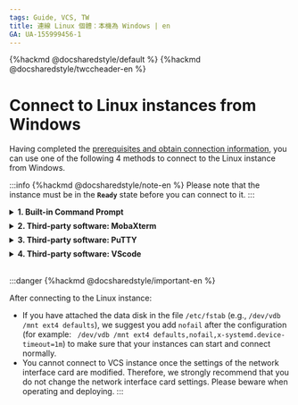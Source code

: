 ```yaml
---
tags: Guide, VCS, TW
title: 連線 Linux 個體：本機為 Windows | en
GA: UA-155999456-1
---
```


{%hackmd @docsharedstyle/default %}
{%hackmd @docsharedstyle/twccheader-en %}

# Connect to Linux instances from Windows


Having completed the [prerequisites and obtain connection information](https://man.twcc.ai/@twccdocs/vcs-guide-connect-prerequisite-en), you can use one of the following 4 methods to connect to the Linux instance from Windows.


:::info
{%hackmd @docsharedstyle/note-en %}
Please note that the instance must be in the **`Ready`** state before you can connect to it.
:::

<!-- 1 start -->

<details class="docspoiler">

<summary><b>1. Built-in Command Prompt</b></summary>

<br>


On your local machine, open the Command Prompt and enter `ssh -V` to check if the SSH client is available. If yes, you will see the client's version. If not, for quickly install OpenSSH Client, or refer to other connection methods, see [<ins>Microsoft official document</ins>](https://docs.microsoft.com/zh-tw/windows-server/administration/openssh/openssh_install_firstuse#installing-openssh-from-the-settings-ui-on-windows-server-2019-or-windows-10-1809) for more information.

==**Link Need to update to english:exclamation:** 
Maybe this : https://docs.microsoft.com/en-us/windows-server/administration/openssh/openssh_install_firstuse#installing-openssh-from-the-settings-ui-on-windows-server-2019-or-windows-10-1809==

![](https://cos.twcc.ai/SYS-MANUAL/uploads/upload_9242485b84ba91f9e8777e4bea275744.png)

### Step 2. Change the permissions of key pair
    
Follow the steps in [<ins>Prerequisites</ins>](https://man.twcc.ai/@twccdocs/vcs-guide-connect-prerequisite-en) to obtain the connection information and enter commands in to change the key pair permissions.

![](https://cos.twcc.ai/SYS-MANUAL/uploads/upload_02120b912a3077ba14f49054f320b674.png)

### Step 3. Connect to your VCS instance

Enter the commands obtained by following the [<ins>Preparation</ins>](https://man.twcc.ai/@twccdocs/vcs-guide-connect-prerequisite-en) to SSH into your instance.


![](https://cos.twcc.ai/SYS-MANUAL/uploads/upload_112f272ffc1d5fac6b569fd1c501af54.png)

<!--
<div style="background-color:black;color:white;padding:20px;">

C:\Users\Janice_Chiang><span style="background-color:#fcf8e3; color: #000; padding:3.2px">icacls d:\key\janicekey01.pem /reset</span>
已處理的檔案: d:\key\janicekey01.pem
已順利處理 1 個檔案; 0 個檔案處理失敗

C:\Users\Janice_Chiang><span style="background-color:#fcf8e3; color: #000; padding:3.2px">icacls d:\key\janicekey01.pem /GRANT:R "%USERNAME%:`(`R`)`"</span>
已處理的檔案: d:\key\janicekey01.pem
已順利處理 1 個檔案; 0 個檔案處理失敗

C:\Users\Janice_Chiang><span style="background-color:#fcf8e3; color: #000; padding:3.2px">icacls d:\key\janicekey01.pem /inheritance:r</span>
已處理的檔案: d:\key\janicekey01.pem
已順利處理 1 個檔案; 0 個檔案處理失敗

C:\Users\Janice_Chiang><span style="background-color:#fcf8e3; color: #000; padding:3.2px">ssh -i d:\key\janicekey01.pem centos@203.145.220.231</span>
The authenticity of host '203.145.220.231 (203.145.220.231)' can't be established.
ECDSA key fingerprint is SHA256:vZ5EWM1ZbnYWkF52T6fxQROphd2PqiaGYvpBAuSahFQ.
Are you sure you want to continue connecting (yes/no)? <span style="background-color:#fcf8e3; color: #000; padding:3.2px">yes</span>
Warning: Permanently added '203.145.220.231' (ECDSA) to the list of known hosts.
Last login: Tue May 14 14:14:37 2019 from 220-141-25-168.dynamic-ip.hinet.net
[centos@vm01-252546-iaas ~]$ 
</div> 
-->

</details>

<!-- Space -->

<div style="height:8px"></div>

<!-- 2 start -->

<details class="docspoiler">

<summary><b>2. Third-party software: MobaXterm</b></summary>

<br>

MobaXterm's graphical user interface is intuitive and easy to use. The key pair can be used directly without conversion.

### Step 1. Download MobaXterm


Please download the [<ins>MobaXterm Home Edition (Portable edition)</ins>](https://mobaxterm.mobatek.net/download-home-edition.html), unzip it, and run **MobaXterm_Personal_[version]**.

![](https://cos.twcc.ai/SYS-MANUAL/uploads/upload_1f3324a847dcf480c383ceed1d7c56a4.png)


### Step 2. Create a connection

Click **Session** in the upper left corner.

![](https://cos.twcc.ai/SYS-MANUAL/uploads/upload_14193d66d4e18c0a81402307bd08b841.png)
<br>

Follow the diagram and steps to complete the settings and establish a connection:


1. Click **SSH**
2. Enter *public IP* in `Remote host`
3. Enter *ubuntu* or *centos* in `Specify username`
4. Click **Advanced SSH settings**
5. Check `Use private key`
6. Click on the folder and select your key pair `.pem` file
7. Click **OK** to establish the connection

![](https://cos.twcc.ai/SYS-MANUAL/uploads/upload_d4cc9231359e438890e83bb3b3d550e9.png)

Connection established!

![](https://cos.twcc.ai/SYS-MANUAL/uploads/upload_6eb2f5ac0a37b94f360b5cc7e72b955d.png)
</details>

<!-- Space -->

<div style="height:8px"></div>

<!-- 2 start -->

<details class="docspoiler">

<summary><b>3. Third-party software: PuTTY</b></summary>

<br>
    
PuTTY does not support the key pair format `.pem`  , so please convert the `.pem` file to `.ppk`by using PuTTYgen.

### Step 1. Download and install PuTTY

Please download the [<ins>PuTTY</ins>](https://www.putty.org/) and complete the installation.

### Step 2. Convert the key pair (`.pem`> `.ppk`)

- Open **PuTTYgen**


![](https://cos.twcc.ai/SYS-MANUAL/uploads/upload_a06473c2b182bdc8ff67d09fdb621526.png)

    
- Click **Load** and select the key pair of the `.pem` file you have created and downloaded.

![](https://cos.twcc.ai/SYS-MANUAL/uploads/upload_8a34b1c54db4309cad5d575e6974d198.png)




- Click **OK**

![](https://cos.twcc.ai/SYS-MANUAL/uploads/upload_a46f9a2162f41c8dc33ffe1aefaebb06.png)


- Click **Save private key**, enter the file name, make sure the format is `.ppk`, and save your settings to complete the conversion.

![](https://cos.twcc.ai/SYS-MANUAL/uploads/upload_dee36992482a38800d667001f9e9a3c2.png)



### Step 3. **Connect to the instance using PuTTY**

- Open **PuTTY**
       

![](https://cos.twcc.ai/SYS-MANUAL/uploads/upload_5a0782c28ef264664f3e37c4dcc7f3fa.png)



- Click **Session** on the left, enter the Host Name (can be found by clicking the **Connect** on the configuration page) and Port (22)
    
![](https://cos.twcc.ai/SYS-MANUAL/uploads/upload_db3cf7c5fbaec56d160a214ffb007c18.png)

- Then click **SSH** > **Auth** on the left, and click **Browse** to load the `.ppk` key pair.

![](https://cos.twcc.ai/SYS-MANUAL/uploads/upload_d43ac73e0937640fe044829098d52cb3.png)


- Last, click **Open**.

![](https://cos.twcc.ai/SYS-MANUAL/uploads/upload_7b0f282732b28f1ebdd293a4f36c0216.png)


- You successfully connect to your instance when the window opens.

![](https://cos.twcc.ai/SYS-MANUAL/uploads/upload_b26159d005ed6963cce089eb47979d6f.png)
</details>

<!-- Space -->

<div style="height:8px"></div>

<!-- 2 start -->

<details class="docspoiler">

<summary><b>4. Third-party software: VScode</b></summary>

<br>

{%hackmd @twccdocs/vcs-chunk-connect-instance-vscode-en %}

</details>

<br>

:::danger
{%hackmd @docsharedstyle/important-en %}

After connecting to the Linux instance:

- If you have attached the data disk in the file `/etc/fstab` (e.g., `/dev/vdb /mnt ext4 defaults`), we suggest you add `nofail` after the configuration (for example: ` /dev/vdb /mnt ext4 defaults,nofail,x-systemd.device-timeout=1m`) to make sure that your instances can start and connect normally.
- You cannot connect to VCS instance once the settings of the network interface card are modified. Therefore, we strongly recommend that you do not change the network interface card settings. Please beware when operating and deploying.
:::
